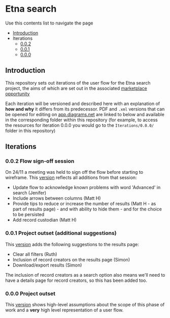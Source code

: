 # Etna search

Use this contents list to navigate the page

* [Introduction](#introduction)
* Iterations
    * [0.0.2](#002-flow-sign-off-session)
    * [0.0.1](#001-project-outset-additional-suggestions)
    * [0.0.0](#000-project-outset)

## Introduction

This repository sets out iterations of the user flow for the Etna search project, the aims of which are set out in the associated [marketplace opportunity](https://www.digitalmarketplace.service.gov.uk/digital-outcomes-and-specialists/opportunities/15311)

Each iteration will be versioned and described here with an explanation of **how and why** it differs from its predecessor. PDF and `.xml` versions that can be opened for editing on [app.diagrams.net](https://app.diagrams.net) are linked to below and available in the corresponding folder within this repository (for example, to access the resources for iteration 0.0.0 you would go to the `Iterations/0.0.0/` folder in this repository)

## Iterations

### 0.0.2 Flow sign-off session

On 24/11 a meeting was held to sign off the flow before starting to wireframe. This [version](Iterations/0.0.2) reflects all additions from that session:

* Update flow to acknowledge known problems with word 'Advanced' in search (Jenifer)
* Include arrows between columns (Matt H) 
* Provide tips to reduce or increase the number of results (Matt H - as part of results page) - and with ability to hide them - and for the choice to be persisted
* Add record custodian (Matt H)

### 0.0.1 Project outset (additional suggestions)

This [version](Iterations/0.0.1) adds the following suggestions to the results page: 

* Clear all filters (Ruth)
* Inclusion of record creators on the results page (Simon)
* Download/export results (Simon)

The inclusion of record creators as a search option also means we'll need to have a details page for record creators, so this has been added too.

### 0.0.0 Project outset

This [version](Iterations/0.0.0/) shows high-level assumptions about the scope of this phase of work and a **very** high level representation of a user flow.

